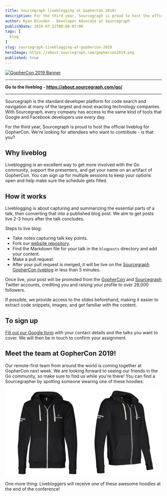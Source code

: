 ```yaml
---
title: Sourcegraph liveblogging at GopherCon 2019!
description: For the third year, Sourcegraph is proud to host the official liveblog for GopherCon and we're looking for attendees who want to contribute. Is that you?
author: Ryan Blunden - Developer Advocate at Sourcegraph
publishDate: 2019-07-22T00:00-07:00
tags: [
  blog
]
slug: sourcegraph-liveblogging-at-gophercon-2019
heroImage: https://about.sourcegraph.com/gophercon2019.png
published: true
---
```


<p class="text-center">
  <a href="/go" title="Go to the GopherCon 2019 liveblog">
    <img alt="GopherCon 2019 Banner" src="/gophercon-2019/gophercon-2019-banner.png" class="h5" />
  </a>
</p>

---

<p class="text-center">
  <strong>Go to the liveblog - <a href="https://about.sourcegraph.com/go/">https://about.sourcegraph.com/go/</a></strong>
</p>

---

Sourcegraph is the standard developer platform for code search and navigation at many of the largest and most exacting technology companies. With Sourcegraph, every company has access to the same kind of tools that Google and Facebook developers use every day.

For the third year, Sourcegraph is proud to host the official liveblog for GopherCon. We're looking for attendees who want to contribute - is that you?

## Why liveblog

Liveblogging is an excellent way to get more involved with the Go community, support the presenters, and get your name on an artifact of GopherCon. You can sign up for multiple sessions to keep your options open and help make sure the schedule gets filled.

## How it works

Liveblogging is about capturing and summarizing the essential parts of a talk, then converting that into a published blog post. We aim to get posts live 2-3 hours after the talk concludes.

Steps to live blog:

- Take notes capturing talk key points.
- Fork our [website repository](https://github.com/sourcegraph/about).
- Find the Markdown file for your talk in the `blogposts` directory and add your content.
- Make a pull request.
- After your pull request is merged, it will be live on the [Sourcegraph GopherCon liveblog](/go) in less than 5 minutes.

Once live, your post will be promoted from the [GopherCon](https://twitter.com/gophercon) and [Sourcegraph](https://twitter.com/srcgraph) Twitter accounts, crediting you and raising your profile to over 28,000 followers.

If possible, we provide access to the slides beforehand, making it easier to extract code snippets, images, and get familiar with the content.

## To sign up

[Fill out our Google form](http://bit.ly/gophercon-liveblog-signup-2019) with your contact details and the talks you want to cover. We will then be in touch to confirm your assignment.

## Meet the team at GopherCon 2019!

Our remote-first team from around the world is coming together at GopherCon next week. We are looking forward to seeing our friends in the Go community, so make sure to find us while you're there! You can find a Sourcegrapher by spotting someone wearing one of these hoodies:

![Sourcegraph GopherCon hoodie](images/3.6-gophercon-hoodie.jpg "Sourcegraph GopherCon hoodie")

One more thing: Livebloggers will receive one of these awesome hoodies at the end of the conference!
